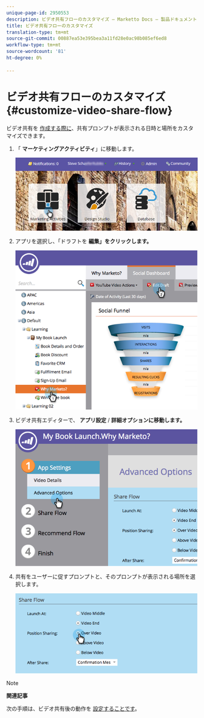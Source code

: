 ```yaml
---
unique-page-id: 2950553
description: ビデオ共有フローのカスタマイズ — Marketto Docs — 製品ドキュメント
title: ビデオ共有フローのカスタマイズ
translation-type: tm+mt
source-git-commit: 00887ea53e395bea3a11fd28e0ac98b085ef6ed8
workflow-type: tm+mt
source-wordcount: '81'
ht-degree: 0%

---
```



# ビデオ共有フローのカスタマイズ {#customize-video-share-flow}

ビデオ共有を [作成する際に](../../../../product-docs/demand-generation/landing-pages/free-form-landing-pages/add-a-video-to-a-free-form-landing-page.md)、共有プロンプトが表示される日時と場所をカスタマイズできます。

1. 「 **マーケティングアクティビティ**」に移動します。

   ![](assets/login-marketing-activities-2.png)

1. アプリを選択し、「ドラフトを **編集」をクリックします。**

   ![](assets/image2014-9-22-16-3a40-3a41.png)

1. ビデオ共有エディターで、 **アプリ設定** / **詳細オプションに移動します。**

   ![](assets/image2014-9-22-16-3a41-3a3.png)

1. 共有をユーザーに促すプロンプトと、そのプロンプトが表示される場所を選択します。

   ![](assets/image2014-9-22-16-3a41-3a20.png)

>[!NOTE]
>
>**関連記事**
>
>次の手順は、ビデオ共有後の動作を [設定することです](configure-after-share-prompts.md)。

